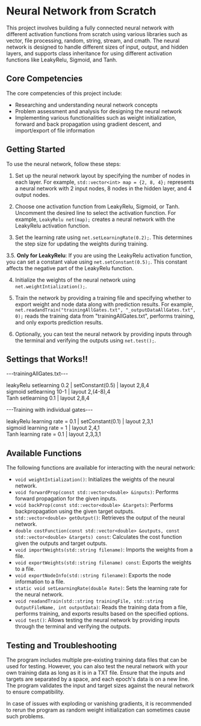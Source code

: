 # Neural Network from Scratch

This project involves building a fully connected neural network with different activation functions from scratch using various libraries such as vector, file processing, random, string, stream, and cmath. The neural network is designed to handle different sizes of input, output, and hidden layers, and supports class inheritance for using different activation functions like LeakyRelu, Sigmoid, and Tanh.

## Core Competencies

The core competencies of this project include:

- Researching and understanding neural network concepts
- Problem assessment and analysis for designing the neural network
- Implementing various functionalities such as weight initialization, forward and back propagation using gradient descent, and import/export of file information

## Getting Started

To use the neural network, follow these steps:

1. Set up the neural network layout by specifying the number of nodes in each layer. For example, `std::vector<int> map = {2, 8, 4};` represents a neural network with 2 input nodes, 8 nodes in the hidden layer, and 4 output nodes.

2. Choose one activation function from LeakyRelu, Sigmoid, or Tanh. Uncomment the desired line to select the activation function. For example, `LeakyRelu net(map);` creates a neural network with the LeakyRelu activation function.

3. Set the learning rate using `net.setLearningRate(0.2);`. This determines the step size for updating the weights during training.

3.5. **Only for LeakyRelu**: If you are using the LeakyRelu activation function, you can set a constant value using `net.setConstant(0.5);`. This constant affects the negative part of the LeakyRelu function.

4. Initialize the weights of the neural network using `net.weightIntialization();`.

5. Train the network by providing a training file and specifying whether to export weight and node data along with prediction results. For example, `net.readandTrain("trainingAllGates.txt", "_outputDataAllGates.txt", 0);` reads the training data from "trainingAllGates.txt", performs training, and only exports prediction results.

6. Optionally, you can test the neural network by providing inputs through the terminal and verifying the outputs using `net.test();`.
 
## Settings that Works!!

---trainingAllGates.txt---

leakyRelu setlearning 0.2   | setConstant(0.5) | layout 2,8,4 \
sigmoid   setlearning 10-1  | layout 2,(4-8),4 \
Tanh      setlearning 0.1   | layout 2,8,4 

---Training with individual gates---

leakyRelu learning rate = 0.1 | setConstant(0.1) | layout 2,3,1 \
sigmoid   learning rate = 1   | layout 2,4,1 \
Tanh      learning rate = 0.1 | layout 2,3,3,1 

## Available Functions

The following functions are available for interacting with the neural network:

- `void weightIntialization()`: Initializes the weights of the neural network.
- `void forwardProp(const std::vector<double> &inputs)`: Performs forward propagation for the given inputs.
- `void backProp(const std::vector<double> &targets)`: Performs backpropagation using the given target outputs.
- `std::vector<double> getOutput()`: Retrieves the output of the neural network.
- `double costFunction(const std::vector<double> &outputs, const std::vector<double> &targets) const`: Calculates the cost function given the outputs and target outputs.
- `void importWeights(std::string filename)`: Imports the weights from a file.
- `void exportWeights(std::string filename) const`: Exports the weights to a file.
- `void exportNodeInfo(std::string filename)`: Exports the node information to a file.
- `static void setLearningRate(double Rate)`: Sets the learning rate for the neural network.
- `void readandTrain(std::string trainingFile, std::string OutputFileName, int outputData)`: Reads the training data from a file, performs training, and exports results based on the specified options.
- `void test()`: Allows testing the neural network by providing inputs through the terminal and verifying the outputs.

## Testing and Troubleshooting
The program includes multiple pre-existing training data files that can be used for testing. However, you can also test the neural network with your own training data as long as it is in a TXT file. Ensure that the inputs and targets are separated by a space, and each epoch's data is on a new line. The program validates the input and target sizes against the neural network to ensure compatibility.

In case of issues with exploding or vanishing gradients, it is recommended to rerun the program as random weight initialization can sometimes cause such problems.
